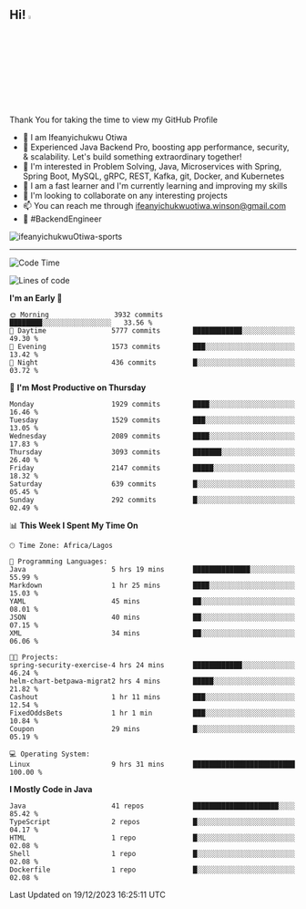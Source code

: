 <!-- BLOG-POST-LIST:START --><!-- BLOG-POST-LIST:END -->

## Hi! <img src="https://media.giphy.com/media/hvRJCLFzcasrR4ia7z/giphy.gif" width="4%"> 

Thank You for taking the time to view my GitHub Profile

- 👋 I am Ifeanyichukwu Otiwa
- 🚀 Experienced Java Backend Pro, boosting app performance, security, & scalability. Let's build something extraordinary together!
- 👀 I'm interested in Problem Solving, Java, Microservices with Spring, Spring Boot, MySQL, gRPC, REST, Kafka, git, Docker, and Kubernetes
- 🌱 I am a fast learner and I'm currently learning and improving my skills
- 💞️ I'm looking to collaborate on any interesting projects
- 📫 You can reach me through ifeanyichukwuotiwa.winson@gmail.com
- 🚀 #BackendEngineer

<p align="left" marginTop="10px"> <img src="https://komarev.com/ghpvc/?username=ifeanyichukwuOtiwa-sports&label=Profile%20views&color=0e75b6&style=for-the-badge" alt="ifeanyichukwuOtiwa-sports" /> </p>

***

<!--START_SECTION:waka-->
![Code Time](http://img.shields.io/badge/Code%20Time-2%2C038%20hrs%2046%20mins-blue)

![Lines of code](https://img.shields.io/badge/From%20Hello%20World%20I%27ve%20Written-4.3%20million%20lines%20of%20code-blue)

**I'm an Early 🐤** 

```text
🌞 Morning                3932 commits        ████████░░░░░░░░░░░░░░░░░   33.56 % 
🌆 Daytime                5777 commits        ████████████░░░░░░░░░░░░░   49.30 % 
🌃 Evening                1573 commits        ███░░░░░░░░░░░░░░░░░░░░░░   13.42 % 
🌙 Night                  436 commits         █░░░░░░░░░░░░░░░░░░░░░░░░   03.72 % 
```
📅 **I'm Most Productive on Thursday** 

```text
Monday                   1929 commits        ████░░░░░░░░░░░░░░░░░░░░░   16.46 % 
Tuesday                  1529 commits        ███░░░░░░░░░░░░░░░░░░░░░░   13.05 % 
Wednesday                2089 commits        ████░░░░░░░░░░░░░░░░░░░░░   17.83 % 
Thursday                 3093 commits        ███████░░░░░░░░░░░░░░░░░░   26.40 % 
Friday                   2147 commits        █████░░░░░░░░░░░░░░░░░░░░   18.32 % 
Saturday                 639 commits         █░░░░░░░░░░░░░░░░░░░░░░░░   05.45 % 
Sunday                   292 commits         █░░░░░░░░░░░░░░░░░░░░░░░░   02.49 % 
```


📊 **This Week I Spent My Time On** 

```text
🕑︎ Time Zone: Africa/Lagos

💬 Programming Languages: 
Java                     5 hrs 19 mins       ██████████████░░░░░░░░░░░   55.99 % 
Markdown                 1 hr 25 mins        ████░░░░░░░░░░░░░░░░░░░░░   15.03 % 
YAML                     45 mins             ██░░░░░░░░░░░░░░░░░░░░░░░   08.01 % 
JSON                     40 mins             ██░░░░░░░░░░░░░░░░░░░░░░░   07.15 % 
XML                      34 mins             ██░░░░░░░░░░░░░░░░░░░░░░░   06.06 % 

🐱‍💻 Projects: 
spring-security-exercise-4 hrs 24 mins       ████████████░░░░░░░░░░░░░   46.24 % 
helm-chart-betpawa-migrat2 hrs 4 mins        █████░░░░░░░░░░░░░░░░░░░░   21.82 % 
Cashout                  1 hr 11 mins        ███░░░░░░░░░░░░░░░░░░░░░░   12.54 % 
FixedOddsBets            1 hr 1 min          ███░░░░░░░░░░░░░░░░░░░░░░   10.84 % 
Coupon                   29 mins             █░░░░░░░░░░░░░░░░░░░░░░░░   05.19 % 

💻 Operating System: 
Linux                    9 hrs 31 mins       █████████████████████████   100.00 % 
```

**I Mostly Code in Java** 

```text
Java                     41 repos            █████████████████████░░░░   85.42 % 
TypeScript               2 repos             █░░░░░░░░░░░░░░░░░░░░░░░░   04.17 % 
HTML                     1 repo              █░░░░░░░░░░░░░░░░░░░░░░░░   02.08 % 
Shell                    1 repo              █░░░░░░░░░░░░░░░░░░░░░░░░   02.08 % 
Dockerfile               1 repo              █░░░░░░░░░░░░░░░░░░░░░░░░   02.08 % 
```




 Last Updated on 19/12/2023 16:25:11 UTC
<!--END_SECTION:waka-->

<!--
<p align="center">
![trophy](https://github-profile-trophy.vercel.app/?username=ifeanyichukwuOtiwa-sports&theme=onedark) (https://github.com/ryo-ma/github-profile-trophy)
</p>
-->

<!---
ifeanyi-otiwa/ifeanyi-otiwa is a ✨ special ✨ repository because its `README.md` (this file) appears on your GitHub profile.
You can click the Preview link to take a look at your changes.
--->
